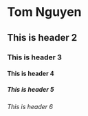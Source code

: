 # Tom Nguyen
## This is header 2
### This is header 3
#### This is header 4
##### This is header 5
###### This is header 6
